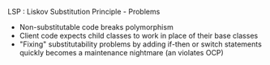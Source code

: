 
LSP : Liskov Substitution Principle - Problems

- Non-substitutable code breaks polymorphism
- Client code expects child classes to work in place of their base classes
- "Fixing" substitutability problems by adding if-then or switch statements
	quickly becomes a maintenance nightmare (an violates OCP)
